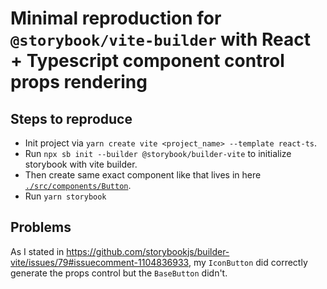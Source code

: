 # Minimal reproduction for `@storybook/vite-builder` with React + Typescript component control props rendering

## Steps to reproduce

- Init project via `yarn create vite <project_name> --template react-ts`.
- Run `npx sb init --builder @storybook/builder-vite` to initialize storybook with vite builder.
- Then create same exact component like that lives in here <a href="./src/components/Button">`./src/components/Button`</a>.
- Run `yarn storybook`

## Problems

As I stated in https://github.com/storybookjs/builder-vite/issues/79#issuecomment-1104836933, my `IconButton` did correctly generate the props control but
the `BaseButton` didn't.
